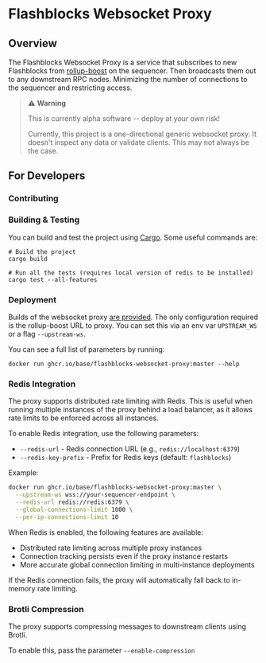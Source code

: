 # Flashblocks Websocket Proxy

## Overview
The Flashblocks Websocket Proxy is a service that subscribes to new Flashblocks from
[rollup-boost](https://github.com/flashbots/rollup-boost) on the sequencer. Then broadcasts them out to any downstream 
RPC nodes. Minimizing the number of connections to the sequencer and restricting access.

> ⚠️ **Warning**
> 
> This is currently alpha software -- deploy at your own risk!
> 
> Currently, this project is a one-directional generic websocket proxy. It doesn't inspect any data or validate clients.
> This may not always be the case.

## For Developers

### Contributing

### Building & Testing
You can build and test the project using [Cargo](https://doc.rust-lang.org/cargo/). Some useful commands are:
```
# Build the project
cargo build

# Run all the tests (requires local version of redis to be installed)
cargo test --all-features
```

### Deployment

Builds of the websocket proxy [are provided](https://github.com/base/flashblocks-websocket-proxy/pkgs/container/flashblocks-websocket-proxy).
The only configuration required is the rollup-boost URL to proxy. You can set this via an env var `UPSTREAM_WS` or a flag `--upstream-ws`.


You can see a full list of parameters by running:

`docker run ghcr.io/base/flashblocks-websocket-proxy:master --help`

### Redis Integration

The proxy supports distributed rate limiting with Redis. This is useful when running multiple instances of the proxy behind a load balancer, as it allows rate limits to be enforced across all instances.

To enable Redis integration, use the following parameters:

- `--redis-url` - Redis connection URL (e.g., `redis://localhost:6379`)
- `--redis-key-prefix` - Prefix for Redis keys (default: `flashblocks`)

Example:

```bash
docker run ghcr.io/base/flashblocks-websocket-proxy:master \
  --upstream-ws wss://your-sequencer-endpoint \
  --redis-url redis://redis:6379 \
  --global-connections-limit 1000 \
  --per-ip-connections-limit 10
```

When Redis is enabled, the following features are available:

- Distributed rate limiting across multiple proxy instances
- Connection tracking persists even if the proxy instance restarts
- More accurate global connection limiting in multi-instance deployments

If the Redis connection fails, the proxy will automatically fall back to in-memory rate limiting.

### Brotli Compression

The proxy supports compressing messages to downstream clients using Brotli.

To enable this, pass the parameter `--enable-compression`